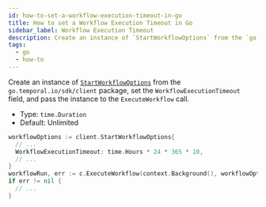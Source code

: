 ```yaml
---
id: how-to-set-a-workflow-execution-timeout-in-go
title: How to set a Workflow Execution Timeout in Go
sidebar_label: Workflow Execution Timeout
description: Create an instance of `StartWorkflowOptions` from the `go.temporal.io/sdk/client` package, set the `WorkflowExecutionTimeout` field, and pass the instance to the `ExecuteWorkflow` call.
tags:
  - go
  - how-to
---
```


Create an instance of [`StartWorkflowOptions`](https://pkg.go.dev/go.temporal.io/sdk/client#StartWorkflowOptions) from the `go.temporal.io/sdk/client` package, set the `WorkflowExecutionTimeout` field, and pass the instance to the `ExecuteWorkflow` call.

- Type: `time.Duration`
- Default: Unlimited

```go
workflowOptions := client.StartWorkflowOptions{
  // ...
  WorkflowExecutionTimeout: time.Hours * 24 * 365 * 10,
  // ...
}
workflowRun, err := c.ExecuteWorkflow(context.Background(), workflowOptions, YourWorkflowDefinition)
if err != nil {
  // ...
}
```
